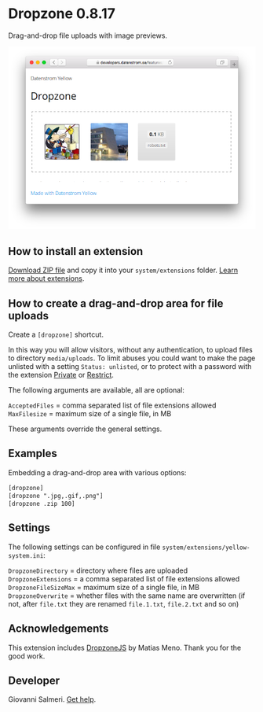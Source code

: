 # Dropzone 0.8.17

Drag-and-drop file uploads with image previews.

<p align="center"><img src="SCREENSHOT.png?raw=true" alt="Screenshot"></p>

## How to install an extension

[Download ZIP file](https://github.com/GiovanniSalmeri/yellow-dropzone/archive/refs/heads/main.zip) and copy it into your `system/extensions` folder. [Learn more about extensions](https://github.com/annaesvensson/yellow-update).

## How to create a drag-and-drop area for file uploads

Create a `[dropzone]` shortcut. 

In this way you will allow visitors, without any authentication, to upload files to directory `media/uploads`. To limit abuses you could want to make the page unlisted with a setting `Status: unlisted`, or to protect with a password with the extension [Private](https://github.com/schulle4u/yellow-private) or [Restrict](https://github.com/GiovanniSalmeri/yellow-restrict).

The following arguments are available, all are optional:

`AcceptedFiles` = comma separated list of file extensions allowed   
`MaxFilesize` = maximum size of a single file, in MB  

These arguments override the general settings.

## Examples

Embedding a drag-and-drop area with various options:

    [dropzone]
    [dropzone ".jpg,.gif,.png"]
    [dropzone .zip 100]

## Settings

The following settings can be configured in file `system/extensions/yellow-system.ini`:

`DropzoneDirectory` = directory where files are uploaded  
`DropzoneExtensions` = a comma separated list of file extensions allowed  
`DropzoneFileSizeMax` = maximum size of a single file, in MB  
`DropzoneOverwrite` = whether files with the same name are overwritten (if not, after `file.txt` they are renamed `file.1.txt`, `file.2.txt` and so on)  

## Acknowledgements

This extension includes [DropzoneJS](https://www.dropzonejs.com/) by Matias Meno. Thank you for the good work.

## Developer

Giovanni Salmeri. [Get help](https://datenstrom.se/yellow/help/).
